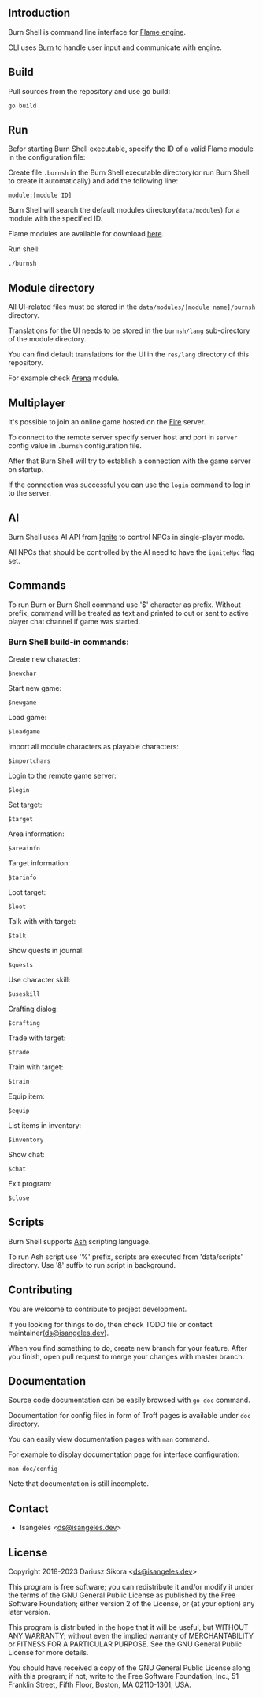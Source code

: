 ## Introduction
Burn Shell is command line interface for [Flame engine](https://github.com/isangeles/flame).

CLI uses [Burn](https://github.com/Isangeles/burn) to handle user input and communicate with engine.
## Build
Pull sources from the repository and use go build:
```
go build
```
## Run
Befor starting Burn Shell executable, specify the ID of a valid Flame module in the configuration file:

Create file `.burnsh` in the Burn Shell executable directory(or run Burn Shell to create it
automatically) and add the following line:
```
module:[module ID]
```
Burn Shell will search the default modules directory(`data/modules`) for a module with the specified ID.

Flame modules are available for download [here](http://flame.isangeles.pl/mods).

Run shell:
```
./burnsh
```
## Module directory
All UI-related files must be stored in the `data/modules/[module name]/burnsh` directory.

Translations for the UI needs to be stored in the `burnsh/lang` sub-directory of the module directory.

You can find default translations for the UI in the `res/lang` directory of this repository.

For example check [Arena](https://github.com/Isangeles/arena) module.
## Multiplayer
It's possible to join an online game hosted on the [Fire](https://github.com/isangeles/fire) server.

To connect to the remote server specify server host and port in `server` config value in `.burnsh` configuration file.

After that Burn Shell will try to establish a connection with the game server on startup.

If the connection was successful you can use the `login` command to log in to the server.
## AI
Burn Shell uses AI API from [Ignite](https://github.com/Isangeles/ignite) to control NPCs in single-player mode.

All NPCs that should be controlled by the AI need to have the `igniteNpc` flag set.
## Commands
To run Burn or Burn Shell command use '$' character as prefix.
Without prefix, command will be treated as text and printed to out or sent to active player
chat channel if game was started.
### Burn Shell build-in commands:
Create new character:
```
$newchar
```
Start new game:
```
$newgame
```
Load game:
```
$loadgame
```
Import all module characters as playable characters:
```
$importchars
```
Login to the remote game server:
```
$login
```
Set target:
```
$target
```
Area information:
```
$areainfo
```
Target information:
```
$tarinfo
```
Loot target:
```
$loot
```
Talk with with target:
```
$talk
```
Show quests in journal:
```
$quests
```
Use character skill:
```
$useskill
```
Crafting dialog:
```
$crafting
```
Trade with target:
```
$trade
```
Train with target:
```
$train
```
Equip item:
```
$equip
```
List items in inventory:
```
$inventory
```
Show chat:
```
$chat
```
Exit program:
```
$close
```
## Scripts
Burn Shell supports [Ash](https://github.com/Isangeles/burn/tree/master/ash) scripting language.

To run Ash script use '%' prefix, scripts are executed from 'data/scripts' directory.
Use '&' suffix to run script in background.
## Contributing
You are welcome to contribute to project development.

If you looking for things to do, then check TODO file or contact maintainer(ds@isangeles.dev).

When you find something to do, create new branch for your feature.
After you finish, open pull request to merge your changes with master branch.
## Documentation
Source code documentation can be easily browsed with `go doc` command.

Documentation for config files in form of Troff pages is available under `doc` directory.

You can easily view documentation pages with `man` command.

For example to display documentation page for interface configuration:
```
man doc/config
```
Note that documentation is still incomplete.
## Contact
* Isangeles <<ds@isangeles.dev>>
## License
Copyright 2018-2023 Dariusz Sikora <<ds@isangeles.dev>>

This program is free software; you can redistribute it and/or modify
it under the terms of the GNU General Public License as published by
the Free Software Foundation; either version 2 of the License, or
(at your option) any later version.

This program is distributed in the hope that it will be useful,
but WITHOUT ANY WARRANTY; without even the implied warranty of
MERCHANTABILITY or FITNESS FOR A PARTICULAR PURPOSE.  See the
GNU General Public License for more details.

You should have received a copy of the GNU General Public License
along with this program; if not, write to the Free Software
Foundation, Inc., 51 Franklin Street, Fifth Floor, Boston,
MA 02110-1301, USA.
